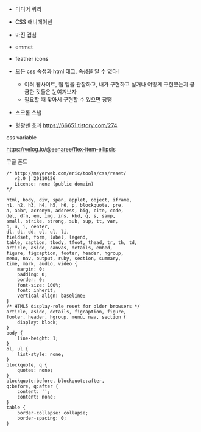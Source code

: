 - 미디어 쿼리
- CSS 애니메이션
- 마진 겹침

- emmet
- feather icons
- 모든 css 속성과 html 태그, 속성을 알 수 없다!
	- 여러 웹사이트, 웹 앱을 관찰하고, 내가 구현하고 싶거나 어떻게 구현했는지 궁금한 것들은 눈여겨보자
	- 필요할 때 찾아서 구현할 수 있으면 장땡
- 스크롤 스냅

- 형광펜 효과
https://66651.tistory.com/274

css variable

https://velog.io/@eenaree/flex-item-ellipsis

구글 폰트

```
/* http://meyerweb.com/eric/tools/css/reset/ 
   v2.0 | 20110126
   License: none (public domain)
*/

html, body, div, span, applet, object, iframe,
h1, h2, h3, h4, h5, h6, p, blockquote, pre,
a, abbr, acronym, address, big, cite, code,
del, dfn, em, img, ins, kbd, q, s, samp,
small, strike, strong, sub, sup, tt, var,
b, u, i, center,
dl, dt, dd, ol, ul, li,
fieldset, form, label, legend,
table, caption, tbody, tfoot, thead, tr, th, td,
article, aside, canvas, details, embed, 
figure, figcaption, footer, header, hgroup, 
menu, nav, output, ruby, section, summary,
time, mark, audio, video {
	margin: 0;
	padding: 0;
	border: 0;
	font-size: 100%;
	font: inherit;
	vertical-align: baseline;
}
/* HTML5 display-role reset for older browsers */
article, aside, details, figcaption, figure, 
footer, header, hgroup, menu, nav, section {
	display: block;
}
body {
	line-height: 1;
}
ol, ul {
	list-style: none;
}
blockquote, q {
	quotes: none;
}
blockquote:before, blockquote:after,
q:before, q:after {
	content: '';
	content: none;
}
table {
	border-collapse: collapse;
	border-spacing: 0;
}

```